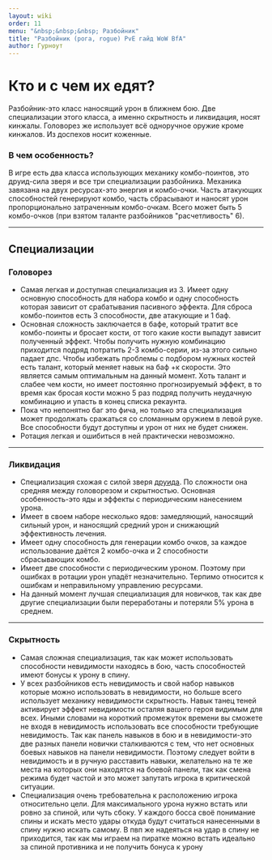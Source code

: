 ```yaml
---
layout: wiki
order: 11
menu: "&nbsp;&nbsp;&nbsp; Разбойник"
title: "Разбойник (рога, rogue) PvE гайд WoW BfA"
author: Гурноут
---
```


# Кто и с чем их едят?

Разбойник-это класс наносящий урон в ближнем бою. Две специализации этого класса, а именно скрытность и ликвидация, носят кинжалы. Головорез же использует всё одноручное оружие кроме кинжалов. Из доспехов носит коженные.

### В чем особенность?

В игре есть два класса использующих механику комбо-поинтов, это друид-сила зверя и все три специализации разбойника. Механика завязана на двух ресурсах-это энергия и комбо-очки. Часть атакующих способностей генерируют комбо, часть сбрасывают и наносят урон пропорционально затраченным комбо-очкам. Всего может быть 5 комбо-очков (при взятом таланте разбойников "расчетливость" 6).

<hr>

## Специализации

### Головорез

* Самая легкая и доступная специализация из 3. Имеет одну основную способность для набора комбо и одну способность которая зависит от срабатывания пасивного эффекта. Для сброса комбо-поинтов есть 3 способности, две атакующие и 1 баф.
* Основная сложность заключается в бафе, который тратит все комбо-поинты и бросает кости, от того какие кости выпадут зависит полученный эффект. Чтобы получить нужную комбинацию приходится подряд потратить 2-3 комбо-серии, из-за этого сильно падает дпс. Чтобы избежать проблемы с подбором нужных костей есть талант, который меняет навык на баф +к скорости. Это является самым оптимальным на данный момент. Хоть талант и слабее чем кости, но имеет постоянно прогнозируемый эффект, в то время как бросая кости можно 5 раз подряд получить неудачную комбинацию и упасть в конец списка рекаунта.
* Пока что непонятно баг это фича, но только эта специализация может продолжать сражаться со сломанным оружием в левой руке. Все способности будут доступны и урон от них не будет снижен.
* Ротация легкая и ошибиться в ней практически невозможно.

<hr>

### Ликвидация

* Специализация схожая с силой зверя [друида](/wiki/classes/druid). По сложности она средняя между головорезом и скрытностью. Основная особенность-это яды и эффекты с периодическим нанесением урона.
* Имеет в своем наборе несколько ядов: замедляющий, наносящий сильный урон, и наносящий средний урон и снижающий эффективность лечения.
* Имеет одну способность для генерации комбо очков, за каждое использование даётся 2 комбо-очка и 2 способности сбрасывающих комбо.
* Имеет две способности с периодическим уроном. Поэтому при ошибках в ротации урон упадёт незначительно. Терпимо относится к ошибкам и неправильному управлению ресурсами.
* На данный момент лучшая специализация для новичков, так как две другие специализации были переработаны и потеряли 5% урона в среднем.

<hr>

### Скрытность

* Самая сложная специализация, так как может использовать способности невидимости находясь в бою, часть способностей имеют бонусы к урону в спину.
* У всех разбойников есть невидимость и свой набор навыков которые можно использовать в невидимости, но больше всего использует механику невидимости скрытность. Навык танец теней активирует эффект невидимости осталяя вашего героя видимым для всех. Иными словами на короткий промежуток времени вы сможете не входя в невидимость использовать все способности требующие невидимость. Так как панель навыков в бою и в невидимости-это две разных панели новички сталкиваются с тем, что нет основных боевых навыков на панели невидимости. Поэтому следует войти в невидимость и в ручную расставить навыки, желательно на те же места на которых они находятся на боевой панели, так как смена режима будет частой и это может запутать игрока в критической ситуации.
* Специализация очень требовательна к расположению игрока относительно цели. Для максимального урона нужно встать или ровно за спиной, или чуть сбоку. У каждого босса своё понимание спины и искать место удары откуда будут считаться нанесенными в спину нужно искать самому. В пвп же надеяться на удар в спину не приходится, так как мы играем на пиратке можно встать идеально за спиной противника и не получить бонуса к урону

